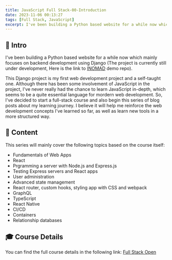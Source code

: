 ```yaml
---
title: JavaScript Full Stack-00-Introduction
date: 2023-11-06 00:13:27
tags: [Full Stack, JavaScript]
excerpt: I've been building a Python based website for a while now which mainly focuses on backend development using Django. Although there has been some involvement of JavaScript in the project, I've never really had the chance to learn JavaScript in-depth, which seems to be a quite essential language for mordern web development. So...
---
```


## **🔎 Intro**

I've been building a Python based website for a while now which mainly focuses on backend development using Django (The project is currently still under development, Here is the link to [INOMAD](https://github.com/Dogecat0/inomad-demo) demo repo).

This Django project is my first web development project and a self-taught one. Although there has been some involvement of JavaScript in the project, I've never really had the chance to learn JavaScript in-depth, which seems to be a quite essential language for mordern web development. So, I've decided to start a full-stack course and also begin this series of blog posts about my learning journey. I believe it will help me reinforce the web development concepts I've learned so far, as well as learn new tools in a more structured way.

## **📖 Content**

This series will mainly cover the following topics based on the course itself:

- Fundamentals of Web Apps
- React
- Prgramming a server with Node.js and Express.js
- Testing Express servers and React apps
- User administration
- Advanced state management
- React router, custom hooks, styling app with CSS and webpack
- GraphQL
- TypeScript
- React Native
- CI/CD
- Containers
- Relationship databases

## **🎓 Course Details**

You can find the full course details in the following link: [Full Stack Open](https://fullstackopen.com/en/about)